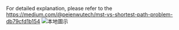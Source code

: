 For detailed explanation, please refer to the  https://medium.com/@peienwutech/mst-vs-shortest-path-problem-db79cfd1b154
![本地圖示](../Readme_photo/MST.png)
